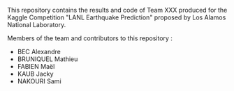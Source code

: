 This repository contains the results and code of Team XXX produced for the Kaggle Competition "LANL Earthquake Prediction" proposed by Los Alamos National Laboratory.

Members of the team and contributors to this repository :
- BEC Alexandre
- BRUNIQUEL Mathieu
- FABIEN Maël
- KAUB Jacky
- NAKOURI Sami
